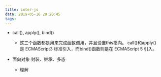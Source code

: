 ```yaml
---
title: inter-js
date: 2019-05-16 20:20:45
tags:
---
```


- call(), apply(), bind()
  - 这三个函数都是用来完成函数调用，并且设置this指向。 call()和apply()是 ECMAScript3 标准引入，而bind()函数则是在 ECMAScript 5 引入。

- 面向对象 封装、继承、多态
  - 理解